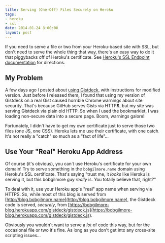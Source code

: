```yaml
---
title: Serving (One-Off) Files Securely on Heroku
tags:
- heroku
- ssl
date: 2014-01-24 8:00:00
layout: post
---
```

If you need to serve a file or two from your Heroku-based site with SSL, but don't need to serve the whole thing that way, there's an easy way to do it that piggybacks off of Heroku's certificate.  See [Heroku's SSL Endpoint documentation](https://devcenter.heroku.com/articles/ssl-endpoint) for directions.

My Problem
------
A few days ago I posted about [using Gistdeck](/2014/01/20/gistdeck.html), with instructions for modified version.  Just before I released them, I found that using my version of Gistdeck on a real Gist caused horrible Chrome warnings about site security.  That's because GitHub serves Gists via HTTP**S**, but my site was serving Gistdeck via plain old HTTP.  So when I used the bookmarklet, I was loading non-secure data into a secure page.  Boom, warnings galore!

Fortunately, I didn't have to get my own certificate just to serve those two files (one JS, one CSS).  Heroku lets me use their certificate, with one catch.  It's not really a "catch" so much as a "fact of life"...

Use Your "Real" Heroku App Address
------
Of course (it's obvious), you can't use Heroku's certificate for your own domain!  Try to serve something in the `bobgilmore.name` domain using Heroku's SSL certificate.  That's saying "trust me, it *looks* like Heroku is serving it, but this bobgilmore guy *really* is.  You totally believe that, right?"

To deal with it, use your Heroku app's "real" app name when serving via HTTPS.  So, while most of this blog is served from [http://blog.bobgilmore.name](http://blog.bobgilmore.name), the Gistdeck code is served, *securely*, from [https://bobgilmore-blog.herokuapp.com/gistdeck/gistdeck.js](https://bobgilmore-blog.herokuapp.com/gistdeck/gistdeck.js).

Obviously you wouldn't want to serve a *lot* of code this way, but for the occasional file or two it's fine.  As long as you don't get into any cross-site scripting issues...